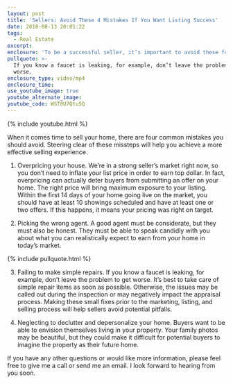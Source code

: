 ```yaml
---
layout: post
title: 'Sellers: Avoid These 4 Mistakes If You Want Listing Success'
date: 2018-08-13 20:01:22
tags:
  - Real Estate
excerpt:
enclosure: 'To be a successful seller, it’s important to avoid these four mistakes.'
pullquote: >-
  If you know a faucet is leaking, for example, don’t leave the problem to get
  worse.
enclosure_type: video/mp4
enclosure_time:
use_youtube_image: true
youtube_alternate_image:
youtube_code: WST8U7Qtu5Q
---
```


{% include youtube.html %}

When it comes time to sell your home, there are four common mistakes you should avoid. Steering clear of these missteps will help you achieve a more effective selling experience.

1. Overpricing your house. We’re in a strong seller’s market right now, so you don’t need to inflate your list price in order to earn top dollar. In fact, overpricing can actually deter buyers from submitting an offer on your home. The right price will bring maximum exposure to your listing. Within the first 14 days of your home going live on the market, you should have at least 10 showings scheduled and have at least one or two offers. If this happens, it means your pricing was right on target.

2. Picking the wrong agent. A good agent must be considerate, but they must also be honest. They must be able to speak candidly with you about what you can realistically expect to earn from your home in today’s market.

{% include pullquote.html %}

3. Failing to make simple repairs. If you know a faucet is leaking, for example, don’t leave the problem to get worse. It’s best to take care of simple repair items as soon as possible. Otherwise, the issues may be called out during the inspection or may negatively impact the appraisal process. Making these small fixes prior to the marketing, listing, and selling process will help sellers avoid potential pitfalls.

4. Neglecting to declutter and depersonalize your home. Buyers want to be able to envision themselves living in your property. Your family photos may be beautiful, but they could make it difficult for potential buyers to imagine the property as their future home.

If you have any other questions or would like more information, please feel free to give me a call or send me an email. I look forward to hearing from you soon.